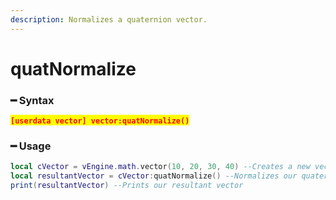 ```yaml
---
description: Normalizes a quaternion vector.
---
```


# quatNormalize

### ━ Syntax

<mark style="color:red;">**`[userdata vector] vector:quatNormalize()`**</mark>

### ━ Usage

```lua
local cVector = vEngine.math.vector(10, 20, 30, 40) --Creates a new vector
local resultantVector = cVector:quatNormalize() --Normalizes our quaternion vector
print(resultantVector) --Prints our resultant vector
```
